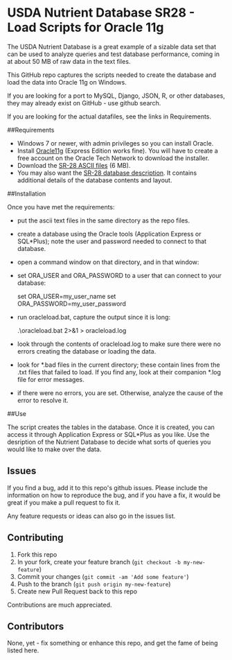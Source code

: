 # USDA Nutrient Database SR28 - Load Scripts for Oracle 11g

The USDA Nutrient Database is a great example of a sizable data set
that can be used to analyze queries and test database performance,
coming in at about 50 MB of raw data in the text files.

This GitHub repo captures the scripts needed to create the database
and load the data into Oracle 11g on Windows.

If you are looking for a port to MySQL, Django, JSON, R, or other databases,
they may already exist on GitHub - use github search.

If you are looking for the actual datafiles, see the links in Requirements.

##Requirements

* Windows 7 or newer, with admin privileges so you can install Oracle.
* Install [Oracle11g](
http://www.oracle.com/technetwork/database/database-technologies/express-edition/downloads/index.html?ssSourceSiteId=ocomen) 
(Express Edition works fine). You will have to create a free account on
the Oracle Tech Network to download the installer.
* Download the [SR-28 ASCII files](https://www.ars.usda.gov/SP2UserFiles/Place/12354500/Data/SR/SR28/dnload/sr28asc.zip)  (6 MB).
* You may also want the [SR-28 database description](http://www.ars.usda.gov/SP2UserFiles/Place/80400525/Data/SR/SR28/sr28_doc.pd). It contains additional details of the database contents and layout. 

##Installation

Once you have met the requirements:
* put the ascii text files in the same directory as the repo files.
* create a database using the Oracle tools (Application Express or SQL*Plus); note the user and password needed to connect to that database.
* open a command window on that directory, and in that window:
* set ORA_USER and ORA_PASSWORD to a user that can connect to your database:

    set ORA_USER=my_user_name
	set ORA_PASSWORD=my_user_password
	
* run oracleload.bat, capture the output since it is long:

    .\oracleload.bat 2>&1 > oracleload.log
	
* look through the contents of oracleload.log to make sure there were no errors creating the database or loading the data.
* look for *.bad files in the current directory; these contain lines from the .txt files that failed to load. If you find any, look at their companion *.log file for error messages.
* if there were no errors, you are set. Otherwise, analyze the cause of the error to resolve it.

##Use

The script creates the tables in the database. Once it is created, you can access it through Application Express or SQL*Plus as you like. Use the desription of the Nutrient Database to decide what sorts of queries you would like to make over the data.

## Issues

If you find a bug, add it to this repo's github issues. Please include the
information on how to reproduce the bug, and if you have a fix, it would
be great if you make a pull request to fix it.

Any feature requests or ideas can also go in the issues list.

## Contributing

1. Fork this repo
2. In your fork, create your feature branch (`git checkout -b my-new-feature`)
3. Commit your changes (`git commit -am 'Add some feature'`)
4. Push to the branch (`git push origin my-new-feature`)
5. Create new Pull Request back to this repo

Contributions are much appreciated.

## Contributors

None, yet - fix something or enhance this repo, and get the fame of being listed here.

